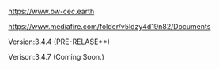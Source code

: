 https://www.bw-cec.earth

https://www.mediafire.com/folder/v5ldzy4d19n82/Documents

Version:3.4.4 (PRE-RELASE**)

Verison:3.4.7 (Coming Soon.)
